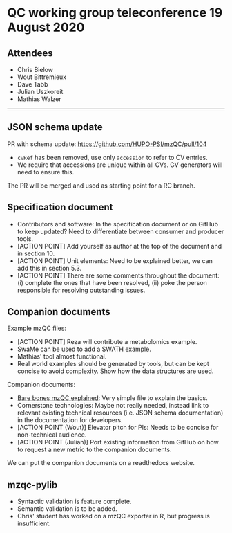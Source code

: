 # QC working group teleconference 19 August 2020

## Attendees

- Chris Bielow
- Wout Bittremieux
- Dave Tabb
- Julian Uszkoreit
- Mathias Walzer

---

## JSON schema update

PR with schema update: https://github.com/HUPO-PSI/mzQC/pull/104

- `cvRef` has been removed, use only `accession` to refer to CV entries.
- We require that accessions are unique within all CVs. CV generators will need to ensure this.

The PR will be merged and used as starting point for a RC branch.

## Specification document

- Contributors and software: In the specification document or on GitHub to keep updated? Need to differentiate between consumer and producer tools.
- [ACTION POINT] Add yourself as author at the top of the document and in section 10.
- [ACTION POINT] Unit elements: Need to be explained better, we can add this in section 5.3.
- [ACTION POINT] There are some comments throughout the document: (i) complete the ones that have been resolved, (ii) poke the person responsible for resolving outstanding issues.

## Companion documents

Example mzQC files:

- [ACTION POINT] Reza will contribute a metabolomics example.
- SwaMe can be used to add a SWATH example.
- Mathias' tool almost functional.
- Real world examples should be generated by tools, but can be kept concise to avoid complexity. Show how the data structures are used.

Companion documents:

- [Bare bones mzQC explained](https://github.com/HUPO-PSI/mzQC/blob/schema-v0_1_1/spec_doc/companion_docs/20200729-a-barebone-mzQC-explained.md): Very simple file to explain the basics.
- Cornerstone technologies: Maybe not really needed, instead link to relevant existing technical resources (i.e. JSON schema documentation) in the documentation for developers.
- [ACTION POINT (Wout)] Elevator pitch for PIs: Needs to be concise for non-technical audience.
- [ACTION POINT (Julian)] Port existing information from GitHub on how to request a new metric to the companion documents.

We can put the companion documents on a readthedocs website.

## mzqc-pylib

- Syntactic validation is feature complete.
- Semantic validation is to be added.
- Chris' student has worked on a mzQC exporter in R, but progress is insufficient.

